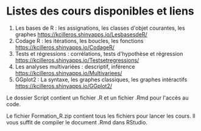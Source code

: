 # Listes des cours disponibles et liens

 1. Les bases de R : les assignations, les classes d'objet courantes, les graphes https://kcilleros.shinyapps.io/LesbasesdeR/
 2. Codage R : les itérations, les boucles, les fonctions https://kcilleros.shinyapps.io/CodageR/
 3. Tests et régressions : corrélations, tests d'hypothèse et régression https://kcilleros.shinyapps.io/Testsetregressions/
 4. Les analyses multivariées : descriptif, inférence https://kcilleros.shinyapps.io/Multivariees/
 5. GGplot2 : La syntaxe, les graphes classiques, les graphes intéractifs https://kcilleros.shinyapps.io/GGplot2/


Le dossier Script contient un fichier .R et un fichier .Rmd pour l'accès au code.


Le fichier Formation_R.zip contient tous les fichiers pour lancer les cours. Il vous suffit de compiler le document .Rmd dans RStudio.
